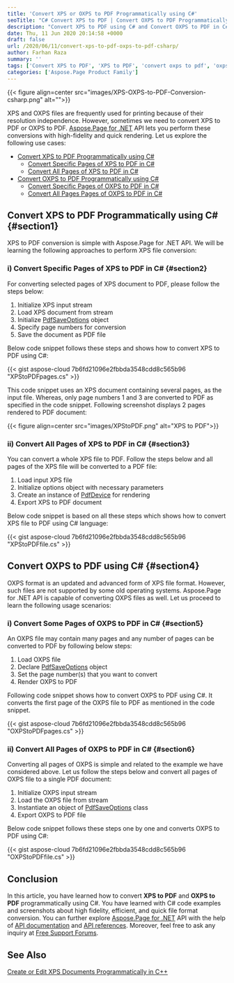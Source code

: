```yaml
---
title: 'Convert XPS or OXPS to PDF Programmatically using C#'
seoTitle: "C# Convert XPS to PDF | Convert OXPS to PDF Programmatically"
description: "Convert XPS to PDF using C# and Convert OXPS to PDF in C# .NET applications. You can convert any page of XPS or OXPS file or export all pages."
date: Thu, 11 Jun 2020 20:14:58 +0000
draft: false
url: /2020/06/11/convert-xps-to-pdf-oxps-to-pdf-csharp/
author: Farhan Raza
summary: ''
tags: ['Convert XPS to PDF', 'XPS to PDF', 'convert oxps to pdf', 'oxps to pdf']
categories: ['Aspose.Page Product Family']
---
```




{{< figure align=center src="images/XPS-OXPS-to-PDF-Conversion-csharp.png" alt="">}}


XPS and OXPS files are frequently used for printing because of their resolution independence. However, sometimes we need to convert XPS to PDF or OXPS to PDF. [Aspose.Page for .NET][1] API lets you perform these conversions with high-fidelity and quick rendering. Let us explore the following use cases:

*   [Convert XPS to PDF Programmatically using C#][2]
    *   [Convert Specific Pages of XPS to PDF in C#][3]
    *   [Convert All Pages of XPS to PDF in C#][4]
*   [Convert OXPS to PDF Programmatically using C#][5]
    *   [Convert Specific Pages of OXPS to PDF in C#][6]
    *   [Convert All Pages Pages of OXPS to PDF in C#][7]

## Convert XPS to PDF Programmatically using C# {#section1}

XPS to PDF conversion is simple with Aspose.Page for .NET API. We will be learning the following approaches to perform XPS file conversion:

### i) Convert Specific Pages of XPS to PDF in C# {#section2}

For converting selected pages of XPS document to PDF, please follow the steps below:

1.  Initialize XPS input stream
2.  Load XPS document from stream
3.  Initialize [PdfSaveOptions][8] object
4.  Specify page numbers for conversion
5.  Save the document as PDF file

Below code snippet follows these steps and shows how to convert XPS to PDF using C#:

{{< gist aspose-cloud 7b6fd21096e2fbbda3548cdd8c565b96 "XPStoPDFpages.cs" >}}

This code snippet uses an XPS document containing several pages, as the input file. Whereas, only page numbers 1 and 3 are converted to PDF as specified in the code snippet. Following screenshot displays 2 pages rendered to PDF document:



{{< figure align=center src="images/XPStoPDF.png" alt="XPS to PDF">}}


### ii) Convert All Pages of XPS to PDF in C# {#section3}

You can convert a whole XPS file to PDF. Follow the steps below and all pages of the XPS file will be converted to a PDF file:

1.  Load input XPS file
2.  Initialize options object with necessary parameters
3.  Create an instance of [PdfDevice][9] for rendering
4.  Export XPS to PDF document

Below code snippet is based on all these steps which shows how to convert XPS file to PDF using C# language:

{{< gist aspose-cloud 7b6fd21096e2fbbda3548cdd8c565b96 "XPStoPDFfile.cs" >}}

## Convert OXPS to PDF using C# {#section4}

OXPS format is an updated and advanced form of XPS file format. However, such files are not supported by some old operating systems. Aspose.Page for .NET API is capable of converting OXPS files as well. Let us proceed to learn the following usage scenarios:

### i) Convert Some Pages of OXPS to PDF in C# {#section5}

An OXPS file may contain many pages and any number of pages can be converted to PDF by following below steps:

1.  Load OXPS file
2.  Declare [PdfSaveOptions][10] object
3.  Set the page number(s) that you want to convert
4.  Render OXPS to PDF

Following code snippet shows how to convert OXPS to PDF using C#. It converts the first page of the OXPS file to PDF as mentioned in the code snippet.

{{< gist aspose-cloud 7b6fd21096e2fbbda3548cdd8c565b96 "OXPStoPDFpages.cs" >}}

### ii) Convert All Pages of OXPS to PDF in C# {#section6}

Converting all pages of OXPS is simple and related to the example we have considered above. Let us follow the steps below and convert all pages of OXPS file to a single PDF document:

1.  Initialize OXPS input stream
2.  Load the OXPS file from stream
3.  Instantiate an object of [PdfSaveOptions][11] class
4.  Export OXPS to PDF file

Below code snippet follows these steps one by one and converts OXPS to PDF using C#:

{{< gist aspose-cloud 7b6fd21096e2fbbda3548cdd8c565b96 "OXPStoPDFfile.cs" >}}

## Conclusion

In this article, you have learned how to convert **XPS to PDF** and **OXPS to PDF** programmatically using C#. You have learned with C# code examples and screenshots about high fidelity, efficient, and quick file format conversion. You can further explore [Aspose.Page for .NET][12] API with the help of [API documentation][13] and [API references][14]. Moreover, feel free to ask any inquiry at [Free Support Forums][15].

## See Also

[Create or Edit XPS Documents Programmatically in C++][16]




[1]: https://products.aspose.com/page/net
[2]: #section2
[3]: #section2
[4]: #section3
[5]: #section4
[6]: #section5
[7]: #section6
[8]: https://apireference.aspose.com/page/net/aspose.page.xps.presentation.pdf/pdfsaveoptions
[9]: https://apireference.aspose.com/page/net/aspose.page.eps.device/pdfdevice
[10]: https://apireference.aspose.com/page/net/aspose.page.xps.presentation.pdf/pdfsaveoptions
[11]: https://apireference.aspose.com/page/net/aspose.page.xps.presentation.pdf/pdfsaveoptions
[12]: https://products.aspose.com/page/net
[13]: https://docs.aspose.com/display/pagenet/Home
[14]: https://apireference.aspose.com/page/net
[15]: https://forum.aspose.com/c/page
[16]: https://blog.aspose.com/2020/03/24/create-or-edit-postscript-and-xps-documents-in-cpp/





